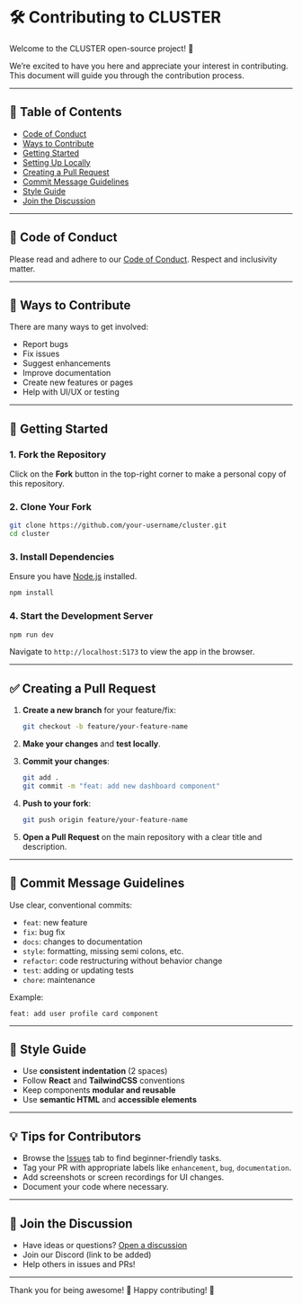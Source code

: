 # 🛠️ Contributing to CLUSTER

Welcome to the CLUSTER open-source project! 🎉

We’re excited to have you here and appreciate your interest in contributing. This document will guide you through the contribution process.

---

## 📌 Table of Contents

- [Code of Conduct](#-code-of-conduct)
- [Ways to Contribute](#-ways-to-contribute)
- [Getting Started](#-getting-started)
- [Setting Up Locally](#-setting-up-locally)
- [Creating a Pull Request](#-creating-a-pull-request)
- [Commit Message Guidelines](#-commit-message-guidelines)
- [Style Guide](#-style-guide)
- [Join the Discussion](#-join-the-discussion)

---

## 📜 Code of Conduct

Please read and adhere to our [Code of Conduct](CODE_OF_CONDUCT.md). Respect and inclusivity matter.

---

## 🚀 Ways to Contribute

There are many ways to get involved:

- Report bugs
- Fix issues
- Suggest enhancements
- Improve documentation
- Create new features or pages
- Help with UI/UX or testing

---

## 🔧 Getting Started

### 1. Fork the Repository

Click on the **Fork** button in the top-right corner to make a personal copy of this repository.

### 2. Clone Your Fork

```bash
git clone https://github.com/your-username/cluster.git
cd cluster
````

### 3. Install Dependencies

Ensure you have [Node.js](https://nodejs.org/) installed.

```bash
npm install
```

### 4. Start the Development Server

```bash
npm run dev
```

Navigate to `http://localhost:5173` to view the app in the browser.

---

## ✅ Creating a Pull Request

1. **Create a new branch** for your feature/fix:

   ```bash
   git checkout -b feature/your-feature-name
   ```

2. **Make your changes** and **test locally**.

3. **Commit your changes**:

   ```bash
   git add .
   git commit -m "feat: add new dashboard component"
   ```

4. **Push to your fork**:

   ```bash
   git push origin feature/your-feature-name
   ```

5. **Open a Pull Request** on the main repository with a clear title and description.

---

## 💬 Commit Message Guidelines

Use clear, conventional commits:

* `feat`: new feature
* `fix`: bug fix
* `docs`: changes to documentation
* `style`: formatting, missing semi colons, etc.
* `refactor`: code restructuring without behavior change
* `test`: adding or updating tests
* `chore`: maintenance

Example:

```
feat: add user profile card component
```

---

## 🎨 Style Guide

* Use **consistent indentation** (2 spaces)
* Follow **React** and **TailwindCSS** conventions
* Keep components **modular and reusable**
* Use **semantic HTML** and **accessible elements**

---

## 💡 Tips for Contributors

* Browse the [Issues](https://github.com/CLUSTER-DS-Club/cluster/issues) tab to find beginner-friendly tasks.
* Tag your PR with appropriate labels like `enhancement`, `bug`, `documentation`.
* Add screenshots or screen recordings for UI changes.
* Document your code where necessary.

---

## 🧠 Join the Discussion

* Have ideas or questions? [Open a discussion](https://github.com/CLUSTER-DS-Club/cluster/discussions)
* Join our Discord (link to be added)
* Help others in issues and PRs!

---

Thank you for being awesome! 💙
Happy contributing! 🚀
